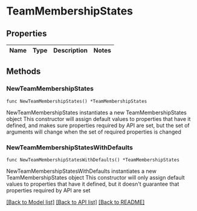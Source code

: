 # TeamMembershipStates

## Properties

Name | Type | Description | Notes
------------ | ------------- | ------------- | -------------

## Methods

### NewTeamMembershipStates

`func NewTeamMembershipStates() *TeamMembershipStates`

NewTeamMembershipStates instantiates a new TeamMembershipStates object
This constructor will assign default values to properties that have it defined,
and makes sure properties required by API are set, but the set of arguments
will change when the set of required properties is changed

### NewTeamMembershipStatesWithDefaults

`func NewTeamMembershipStatesWithDefaults() *TeamMembershipStates`

NewTeamMembershipStatesWithDefaults instantiates a new TeamMembershipStates object
This constructor will only assign default values to properties that have it defined,
but it doesn't guarantee that properties required by API are set


[[Back to Model list]](../README.md#documentation-for-models) [[Back to API list]](../README.md#documentation-for-api-endpoints) [[Back to README]](../README.md)


